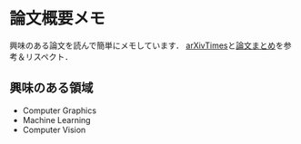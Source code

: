 # 論文概要メモ
興味のある論文を読んで簡単にメモしています．
[arXivTimes](https://github.com/arXivTimes/arXivTimes)と[論文まとめ](https://github.com/tkuri/papers)を参考＆リスペクト．

## 興味のある領域
- Computer Graphics
- Machine Learning
- Computer Vision
